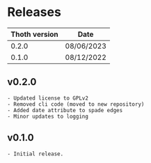 # Releases

| Thoth version   | Date       |
| --------------- | ---------- |
| 0.2.0           | 08/06/2023 |
| 0.1.0           | 08/12/2022 |

## v0.2.0

```
- Updated license to GPLv2
- Removed cli code (moved to new repository)
- Added date attribute to spade edges
- Minor updates to logging
```

## v0.1.0

```
- Initial release.
```

